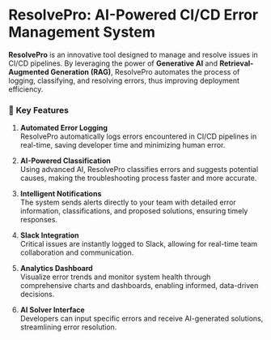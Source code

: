 # ResolvePro: AI-Powered CI/CD Error Management System

**ResolvePro** is an innovative tool designed to manage and resolve issues in CI/CD pipelines. By leveraging the power of **Generative AI** and **Retrieval-Augmented Generation (RAG)**, ResolvePro automates the process of logging, classifying, and resolving errors, thus improving deployment efficiency.

### 🚀 **Key Features**
1. **Automated Error Logging**  
   ResolvePro automatically logs errors encountered in CI/CD pipelines in real-time, saving developer time and minimizing human error.

2. **AI-Powered Classification**  
   Using advanced AI, ResolvePro classifies errors and suggests potential causes, making the troubleshooting process faster and more accurate.

3. **Intelligent Notifications**  
   The system sends alerts directly to your team with detailed error information, classifications, and proposed solutions, ensuring timely responses.

4. **Slack Integration**  
   Critical issues are instantly logged to Slack, allowing for real-time team collaboration and communication.

5. **Analytics Dashboard**  
   Visualize error trends and monitor system health through comprehensive charts and dashboards, enabling informed, data-driven decisions.

6. **AI Solver Interface**  
   Developers can input specific errors and receive AI-generated solutions, streamlining error resolution.
